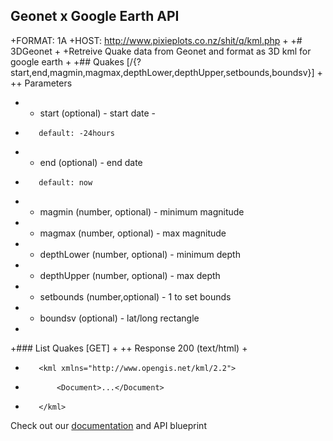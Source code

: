 ## Geonet x Google Earth API


+FORMAT: 1A
+HOST: http://www.pixieplots.co.nz/shit/q/kml.php
+
+# 3DGeonet
+
+Retreive Quake data from Geonet and format as 3D kml for google earth
+
+## Quakes [/{?start,end,magmin,magmax,depthLower,depthUpper,setbounds,boundsv}]
+
++ Parameters
+    + start  (optional) - start date - 
+        default: -24hours
+    + end (optional) - end date
+        default: now
+    + magmin (number, optional) - minimum magnitude
+    + magmax (number, optional) - max magnitude
+    + depthLower (number, optional) - minimum depth
+    + depthUpper (number, optional) - max depth
+    + setbounds (number,optional) - 1 to set bounds
+    + boundsv (optional) - lat/long rectangle
+
+### List Quakes [GET]
+
++ Response 200 (text/html)
+
+        <kml xmlns="http://www.opengis.net/kml/2.2">
+            <Document>...</Document>
+        </kml> 



Check out our [documentation](https://pixieplots.docs.apiary.io/#) and API blueprint
